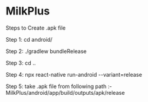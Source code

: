 # MilkPlus


Steps to Create .apk file 

Step 1: 
	 cd android/

Step 2:
	./gradlew bundleRelease

Step 3:
	cd ..

Step 4:
	npx react-native run-android --variant=release

Step 5:
	take .apk file from following path :- MilkPlus/android/app/build/outputs/apk/release
